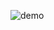
![demo](https://user-images.githubusercontent.com/55306331/138430961-77eb6afd-5e71-4325-94dc-dc4b84ad498e.gif)
